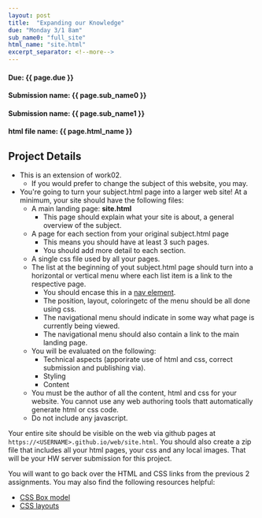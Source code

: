 ```yaml
---
layout: post
title:  "Expanding our Knowledge"
due: "Monday 3/1 8am"
sub_name0: "full_site"
html_name: "site.html"
excerpt_separator: <!--more-->
---
```


#### Due: {{ page.due }}

#### Submission name: {{ page.sub_name0 }}
#### Submission name: {{ page.sub_name1 }}
#### html file name: {{ page.html_name }}

<!--more-->
## Project Details
  * This is an extension of work02.
    - If you would prefer to change the subject of this website, you may.
  * You're going to turn your subject.html page into a larger web site! At a minimum, your site should have the following files:
    * A main landing page: __site.html__
      - This page should explain what your site is about, a general overview of the subject.
    * A page for each section from your original subject.html page
      - This means you should have at least 3 such pages.
      - You should add more detail to each section.
    * A single css file used by all your pages.
    * The list at the beginning of yout subject.html page should turn into a horizontal or vertical menu where each list item is a link to the respective page.
      - You should encase this in a [nav element](https://developer.mozilla.org/en-US/docs/Web/HTML/Element/nav).
      - The position, layout, coloringetc of the menu should be all done using css.
      - The navigational menu should indicate in some way what page is currently being viewed.
      - The navigational menu should also contain a link to the main landing page.
    * You will be evaluated on the following:
      - Technical aspects (apporirate use of html and css, correct submission and publishing via).
      - Styling
      - Content
    * You must be the author of all the content, html and css for your website. You cannot use any web authoring tools thatt automatically generate html or css code.
    * Do not include any javascript.

Your entire site should be visible on the web via github pages at `https://<USERNAME>.github.io/web/site.html`. You should also create a zip file that includes all your html pages, your css and any local images. That will be your HW server submission for this project.


You will want to go back over the HTML and CSS links from the previous 2 assignments. You may also find the following resources helpful:
  * [CSS Box model](https://developer.mozilla.org/en-US/docs/Learn/CSS/Building_blocks/The_box_model)
  * [CSS layouts](https://developer.mozilla.org/en-US/docs/Learn/CSS/CSS_layout/Introduction)
